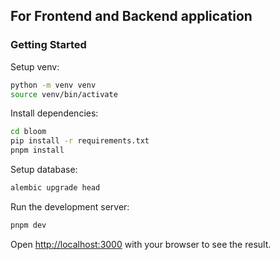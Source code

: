 ## For Frontend and Backend application

### Getting Started

Setup venv:

```bash
python -m venv venv
source venv/bin/activate
```

Install dependencies:

```bash
cd bloom
pip install -r requirements.txt
pnpm install
```

Setup database:

```bash
alembic upgrade head
```

Run the development server:

```bash
pnpm dev
```

Open [http://localhost:3000](http://localhost:3000) with your browser to see the result.